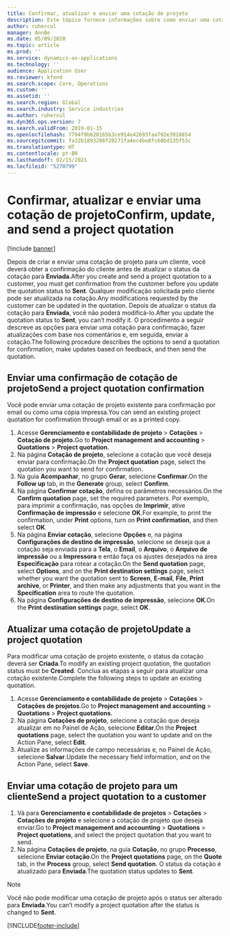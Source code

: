 ```yaml
---
title: Confirmar, atualizar e enviar uma cotação de projeto
description: Este tópico fornece informações sobre como enviar uma cotação ao cliente para confirmação, modificar com base nos comentários e, em seguida, reenviar a cotação.
author: ruhercul
manager: AnnBe
ms.date: 05/09/2020
ms.topic: article
ms.prod: ''
ms.service: dynamics-ax-applications
ms.technology: ''
audience: Application User
ms.reviewer: kfend
ms.search.scope: Core, Operations
ms.custom: ''
ms.assetid: ''
ms.search.region: Global
ms.search.industry: Service industries
ms.author: ruhercul
ms.dyn365.ops.version: 7
ms.search.validFrom: 2019-01-15
ms.openlocfilehash: 7794f9b620165b3ce914e42693faa792e3918854
ms.sourcegitcommit: fa32b1893286f20271fa4ec4be8fc68bd135f53c
ms.translationtype: HT
ms.contentlocale: pt-BR
ms.lasthandoff: 02/15/2021
ms.locfileid: "5270799"
---
```

# <a name="confirm-update-and-send-a-project-quotation"></a><span data-ttu-id="71422-103">Confirmar, atualizar e enviar uma cotação de projeto</span><span class="sxs-lookup"><span data-stu-id="71422-103">Confirm, update, and send a project quotation</span></span>

[!include [banner](../includes/banner.md)]

<span data-ttu-id="71422-104">Depois de criar e enviar uma cotação de projeto para um cliente, você deverá obter a confirmação do cliente antes de atualizar o status da cotação para **Enviada**.</span><span class="sxs-lookup"><span data-stu-id="71422-104">After you create and send a project quotation to a customer, you must get confirmation from the customer before you update the quotation status to **Sent**.</span></span> <span data-ttu-id="71422-105">Qualquer modificação solicitada pelo cliente pode ser atualizada na cotação.</span><span class="sxs-lookup"><span data-stu-id="71422-105">Any modifications requested by the customer can be updated in the quotation.</span></span> <span data-ttu-id="71422-106">Depois de atualizar o status da cotação para **Enviada**, você não poderá modificá-lo.</span><span class="sxs-lookup"><span data-stu-id="71422-106">After you update the quotation status to **Sent**, you can’t modify it.</span></span> <span data-ttu-id="71422-107">O procedimento a seguir descreve as opções para enviar uma cotação para confirmação, fazer atualizações com base nos comentários e, em seguida, enviar a cotação.</span><span class="sxs-lookup"><span data-stu-id="71422-107">The following procedure describes the options to send a quotation for confirmation, make updates based on feedback, and then send the quotation.</span></span>

## <a name="send-a-project-quotation-confirmation"></a><span data-ttu-id="71422-108">Enviar uma confirmação de cotação de projeto</span><span class="sxs-lookup"><span data-stu-id="71422-108">Send a project quotation confirmation</span></span>  

<span data-ttu-id="71422-109">Você pode enviar uma cotação de projeto existente para confirmação por email ou como uma cópia impressa.</span><span class="sxs-lookup"><span data-stu-id="71422-109">You can send an existing project quotation for confirmation through email or as a printed copy.</span></span> 

1. <span data-ttu-id="71422-110">Acesse **Gerenciamento e contabilidade de projeto** > **Cotações** > **Cotação de projeto.**</span><span class="sxs-lookup"><span data-stu-id="71422-110">Go to **Project management and accounting** > **Quotations** > **Project quotation.**</span></span> 
2. <span data-ttu-id="71422-111">Na página **Cotação de projeto**, selecione a cotação que você deseja enviar para confirmação.</span><span class="sxs-lookup"><span data-stu-id="71422-111">On the **Project quotation** page, select the quotation you want to send for confirmation.</span></span> 
3. <span data-ttu-id="71422-112">Na guia **Acompanhar**, no grupo **Gerar**, selecione **Confirmar**.</span><span class="sxs-lookup"><span data-stu-id="71422-112">On the **Follow up** tab, in the **Generate** group, select **Confirm**.</span></span> 
4. <span data-ttu-id="71422-113">Na página **Confirmar cotação**, defina os parâmetros necessários.</span><span class="sxs-lookup"><span data-stu-id="71422-113">On the **Confirm quotation** page, set the required parameters.</span></span> <span data-ttu-id="71422-114">Por exemplo, para imprimir a confirmação, nas opções de **Imprimir**, ative **Confirmação de impressão** e selecione **OK**.</span><span class="sxs-lookup"><span data-stu-id="71422-114">For example, to print the confirmation, under **Print** options, turn on **Print confirmation**, and then select **OK**.</span></span>
5. <span data-ttu-id="71422-115">Na página **Enviar cotação**, selecione **Opções** e, na página **Configurações de destino de impressão**, selecione se deseja que a cotação seja enviada para a **Tela**, o **Email**, o **Arquivo**, o **Arquivo de impressão** ou a **Impressora** e então faça os ajustes desejados na área **Especificação** para rotear a cotação.</span><span class="sxs-lookup"><span data-stu-id="71422-115">On the **Send quotation** page, select **Options**, and on the **Print destination settings** page, select whether you want the quotation sent to **Screen**, **E-mail**, **File**, **Print archive**, or **Printer**, and then make any adjustments that you want in the **Specification** area to route the quotation.</span></span>
6. <span data-ttu-id="71422-116">Na página **Configurações de destino de impressão**, selecione **OK**.</span><span class="sxs-lookup"><span data-stu-id="71422-116">On the **Print destination settings** page, select **OK**.</span></span>  

## <a name="update-a-project-quotation"></a><span data-ttu-id="71422-117">Atualizar uma cotação de projeto</span><span class="sxs-lookup"><span data-stu-id="71422-117">Update a project quotation</span></span>

<span data-ttu-id="71422-118">Para modificar uma cotação de projeto existente, o status da cotação deverá ser **Criada**.</span><span class="sxs-lookup"><span data-stu-id="71422-118">To modify an existing project quotation, the quotation status must be **Created**.</span></span> <span data-ttu-id="71422-119">Conclua as etapas a seguir para atualizar uma cotação existente.</span><span class="sxs-lookup"><span data-stu-id="71422-119">Complete the following steps to update an existing quotation.</span></span> 

1. <span data-ttu-id="71422-120">Acesse **Gerenciamento e contabilidade de projeto** > **Cotações** > **Cotações de projetos**.</span><span class="sxs-lookup"><span data-stu-id="71422-120">Go to **Project management and accounting** > **Quotations** > **Project quotations**.</span></span>
2. <span data-ttu-id="71422-121">Na página **Cotações de projeto**, selecione a cotação que deseja atualizar em no Painel de Ação, selecione **Editar**.</span><span class="sxs-lookup"><span data-stu-id="71422-121">On the **Project quotations** page, select the quotation you want to update and on the Action Pane, select **Edit**.</span></span>
3. <span data-ttu-id="71422-122">Atualize as informações de campo necessárias e, no Painel de Ação, selecione **Salvar**.</span><span class="sxs-lookup"><span data-stu-id="71422-122">Update the necessary field information, and on the Action Pane, select **Save**.</span></span>  

## <a name="send-a-project-quotation-to-a-customer"></a><span data-ttu-id="71422-123">Enviar uma cotação de projeto para um cliente</span><span class="sxs-lookup"><span data-stu-id="71422-123">Send a project quotation to a customer</span></span> 

1. <span data-ttu-id="71422-124">Vá para **Gerenciamento e contabilidade de projetos** > **Cotações** > **Cotações de projeto** e selecione a cotação de projeto que deseja enviar.</span><span class="sxs-lookup"><span data-stu-id="71422-124">Go to **Project management and accounting** > **Quotations** > **Project quotations**, and select the project quotation that you want to send.</span></span>
2. <span data-ttu-id="71422-125">Na página **Cotações de projeto**, na guia **Cotação**, no grupo **Processo**, selecione **Enviar cotação**.</span><span class="sxs-lookup"><span data-stu-id="71422-125">On the **Project quotations** page, on the **Quote** tab, in the **Process** group, select **Send quotation**.</span></span> <span data-ttu-id="71422-126">O status da cotação é atualizado para **Enviada**.</span><span class="sxs-lookup"><span data-stu-id="71422-126">The quotation status updates to **Sent**.</span></span>

> [!NOTE]
> <span data-ttu-id="71422-127">Você não pode modificar uma cotação de projeto após o status ser alterado para **Enviada**.</span><span class="sxs-lookup"><span data-stu-id="71422-127">You can’t modify a project quotation after the status is changed to **Sent**.</span></span>


[!INCLUDE[footer-include](../includes/footer-banner.md)]
